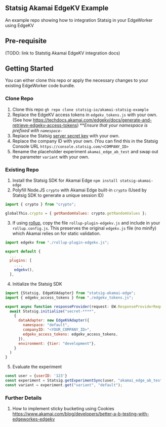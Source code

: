 ## Statsig Akamai EdgeKV Example

An example repo showing how to integration Statsig in your EdgeWorker using EdgeKV

## Pre-requisite
(TODO: link to Statstig Akamai EdgeKV integration docs)

## Getting Started

You can either clone this repo or apply the necessary changes to your existing EdgeWorker code bundle.

### Clone Repo

1. Clone this repo `gh repo clone statsig-io/akamai-statsig-example`
2. Replace the EdgeKV access tokens in `edgekv_tokens.js` with your own. (See how https://techdocs.akamai.com/edgekv/docs/generate-and-retrieve-edgekv-access-tokens) **_Ensure that your namespace is prefixed with `namespace-`_
3. Replace the Statsig [server secret key](https://docs.statsig.com/sdk-keys/api-keys/#server-secret-keys) with your own.
4. Replace the company ID with your own. (You can find this in the Statsig Console URL `https://console.statsig.com/<COMPANY_ID>`
5. Rename the placeholder experiment `akamai_edge_ab_test` and swap out the parameter `variant` with your own.

### Existing Repo
1. Install the Statsig SDK for Akamai Edge `npm install statsig-akamai-edge`
2. Polyfill Node.JS `crypto` with Akamai Edge built-in `crypto` (Used by Statsig SDK to generate a unique session ID)
```js
import { crypto } from "crypto";

globalThis.crypto = { getRandomValues: crypto.getRandomValues };
```
3. If using [rollup](https://rollupjs.org/), copy the file `rollup-plugin-edgekv.js` and include in your `rollup.config.js`. This preserves the original `edgekv.js` file (no minify) which Akamai relies on for static validation.
```js
import edgekv from "./rollup-plugin-edgekv.js";

export default {
  ...
  plugins: [
    ...,
    edgekv(),
  ],
```
4. Initialize the Statsig SDK
```js
import {Statsig, EdgeKVAdapter} from "statsig-akamai-edge";
import { edgekv_access_tokens } from "./edgekv_tokens.js";

export async function responseProvider(request: EW.ResponseProviderRequest) {
  await Statsig.initialize("secret-****",
    {
      dataAdapter: new EdgeKVAdapter({
        namespace: "default",
        companyID: "<YOUR_COMPANY_ID>",
        edgekv_access_tokens: edgekv_access_tokens,
      }),
      environment: {tier: "development"},
    }
  )
}
```
5. Evaluate the experiment
```js
const user = {userID: '123'}
const experiment = Statsig.getExperimentSync(user, "akamai_edge_ab_test");
const variant = experiment.get("variant", "default");
```

### Further Details
1. How to implement sticky bucketing using Cookies https://www.akamai.com/blog/developers/better-a-b-testing-with-edgeworkes-edgekv
